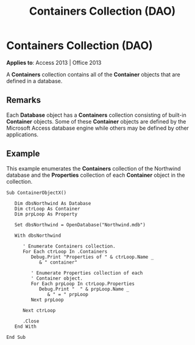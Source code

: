 ﻿---
title: Containers Collection (DAO)
TOCTitle: Containers Object
ms:assetid: 4996ee39-ea13-f560-3069-dd7bc6022119
ms:mtpsurl: https://msdn.microsoft.com/en-us/library/Ff193464(v=office.15)
ms:contentKeyID: 48544642
ms.date: 09/18/2015
mtps_version: v=office.15
---

# Containers Collection (DAO)


**Applies to**: Access 2013 | Office 2013

A **Containers** collection contains all of the **Container** objects that are defined in a database.

## Remarks

Each **Database** object has a **Containers** collection consisting of built-in **Container** objects. Some of these **Container** objects are defined by the Microsoft Access database engine while others may be defined by other applications.

## Example

This example enumerates the **Containers** collection of the Northwind database and the **Properties** collection of each **Container** object in the collection.

    Sub ContainerObjectX()
    
       Dim dbsNorthwind As Database
       Dim ctrLoop As Container
       Dim prpLoop As Property
    
       Set dbsNorthwind = OpenDatabase("Northwind.mdb")
    
       With dbsNorthwind
    
          ' Enumerate Containers collection.
          For Each ctrLoop In .Containers
             Debug.Print "Properties of " & ctrLoop.Name _
                & " container"
    
             ' Enumerate Properties collection of each
             ' Container object.
             For Each prpLoop In ctrLoop.Properties
                Debug.Print "  " & prpLoop.Name _
                   & " = " prpLoop
             Next prpLoop
    
          Next ctrLoop
    
          .Close
       End With
    
    End Sub

